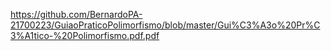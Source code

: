 https://github.com/BernardoPA-21700223/GuiaoPraticoPolimorfismo/blob/master/Gui%C3%A3o%20Pr%C3%A1tico-%20Polimorfismo.pdf.pdf
